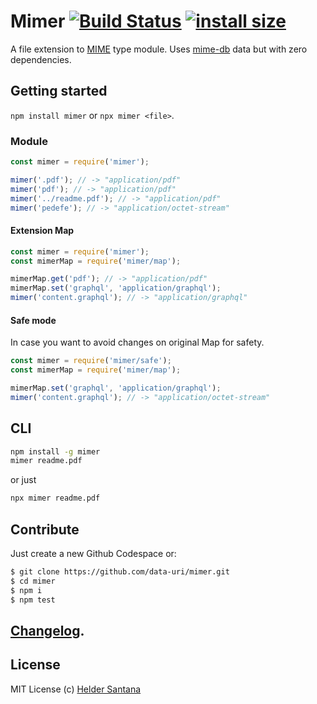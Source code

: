 # Mimer [![Build Status](https://github.com/data-uri/mimer/actions/workflows/main.yml/badge.svg?branch=main)](https://github.com/data-uri/mimer/actions/workflows/main.yml?query=branch%3Amain) [![install size](https://packagephobia.com/badge?p=mimer)](https://packagephobia.com/result?p=mimer)

A file extension to [MIME](http://en.wikipedia.org/wiki/MIME) type module. Uses [mime-db](https://npm.im/mime-db) data but with zero dependencies.






























<extoc></extoc>

## Getting started
`npm install mimer` or `npx mimer <file>`.

### Module
```js
const mimer = require('mimer');

mimer('.pdf'); // -> "application/pdf"
mimer('pdf'); // -> "application/pdf"
mimer('../readme.pdf'); // -> "application/pdf"
mimer('pedefe'); // -> "application/octet-stream"
```

#### Extension Map
```js
const mimer = require('mimer');
const mimerMap = require('mimer/map');

mimerMap.get('pdf'); // -> "application/pdf"
mimerMap.set('graphql', 'application/graphql');
mimer('content.graphql'); // -> "application/graphql"
```

#### Safe mode
In case you want to avoid changes on original Map for safety.
```js
const mimer = require('mimer/safe');
const mimerMap = require('mimer/map');

mimerMap.set('graphql', 'application/graphql');
mimer('content.graphql'); // -> "application/octet-stream"
```

## CLI

```sh
npm install -g mimer
mimer readme.pdf
```
or just

```sh
npx mimer readme.pdf
```

## Contribute

Just create a new Github Codespace or:

```sh
$ git clone https://github.com/data-uri/mimer.git
$ cd mimer
$ npm i
$ npm test
```

## [Changelog](https://github.com/data-uri/mimer/releases).

## License

MIT License
(c) [Helder Santana](http://heldr.com)
